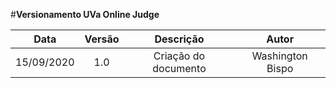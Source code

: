 #**Versionamento UVa Online Judge**

|Data|Versão|Descrição|Autor|
|:-:|:-:|:-:|:-:|
|15/09/2020|1.0|Criação do documento|Washington Bispo|